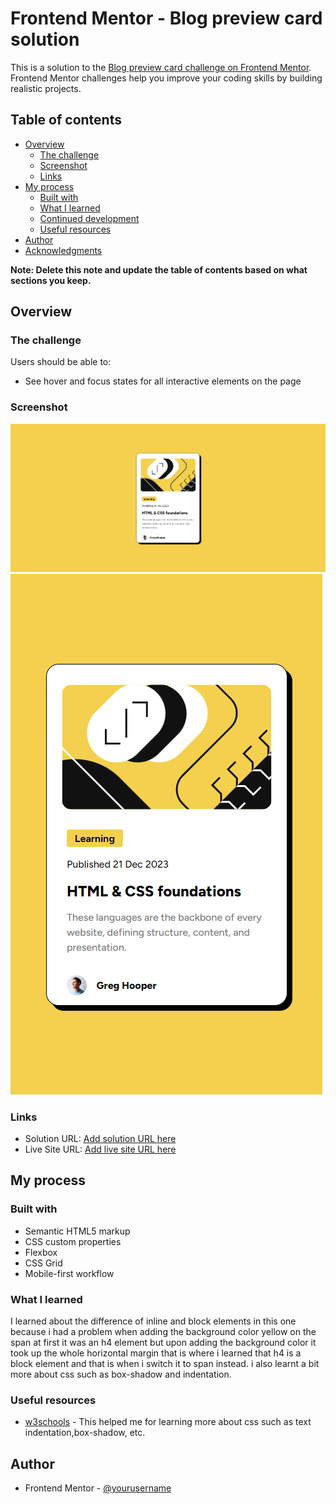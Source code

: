 # Frontend Mentor - Blog preview card solution

This is a solution to the [Blog preview card challenge on Frontend Mentor](https://www.frontendmentor.io/challenges/blog-preview-card-ckPaj01IcS). Frontend Mentor challenges help you improve your coding skills by building realistic projects.

## Table of contents

- [Overview](#overview)
  - [The challenge](#the-challenge)
  - [Screenshot](#screenshot)
  - [Links](#links)
- [My process](#my-process)
  - [Built with](#built-with)
  - [What I learned](#what-i-learned)
  - [Continued development](#continued-development)
  - [Useful resources](#useful-resources)
- [Author](#author)
- [Acknowledgments](#acknowledgments)

**Note: Delete this note and update the table of contents based on what sections you keep.**

## Overview

### The challenge

Users should be able to:

- See hover and focus states for all interactive elements on the page

### Screenshot

![Desktop](Desktop.png)
![Mobile](Mobile.png)

### Links

- Solution URL: [Add solution URL here](https://your-solution-url.com)
- Live Site URL: [Add live site URL here](https://your-live-site-url.com)

## My process

### Built with

- Semantic HTML5 markup
- CSS custom properties
- Flexbox
- CSS Grid
- Mobile-first workflow

### What I learned

I learned about the difference of inline and block elements in this one because i had a problem when adding the background color yellow on the span at first it was an h4 element but upon adding the background color it took up the whole horizontal margin that is where i learned that h4 is a block element and that is when i switch it to span instead. i also learnt a bit more about css such as box-shadow and indentation.

### Useful resources

- [w3schools](https://www.w3schools.com/) - This helped me for learning more about css such as text indentation,box-shadow, etc.

## Author

- Frontend Mentor - [@yourusername](https://www.frontendmentor.io/profile/Gabriel-Romme-Reyes)
